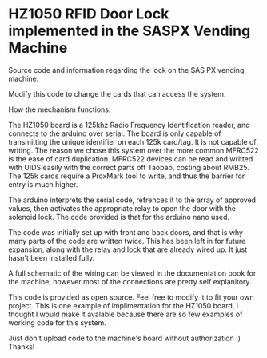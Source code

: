 # HZ1050 RFID Door Lock implemented in the SASPX Vending Machine
Source code and information regarding the lock on the SAS PX vending machine.


Modify this code to change the cards that can access the system. 

How the mechanism functions:

The HZ1050 board is a 125khz Radio Frequency Identification reader, and connects to the arduino over serial.
The board is only capable of transmitting the unique identifier on each 125k card/tag. It is not capable of writing.  The reason we chose this system over the more common MFRC522 is the ease of card duplication. MFRC522 devices can be read and writted with UIDS easily with the correct parts off Taobao, costing about RMB25. The 125k cards require a ProxMark tool to write, and thus the barrier for entry is much higher. 

The arduino interprets the serial code, refrences it to the array of approved values, then activates the appropriate relay to open the door with the solenoid lock.  The code provided is that for the arduino nano used.

The code was initially set up with front and back doors, and that is why many parts of the code are written twice. This has been left in for future expansion, along with the relay and lock that are already wired up. It just hasn't been installed fully. 

A full schematic of the wiring can be viewed in the documentation book for the machine, however most of the connections are pretty self explanitory.

This code is provided as open source. Feel free to modify it to fit your own project. This is one example of implimentation for the HZ1050 board, I thought I would make it avalable because there are so few examples of working code for this system. 

Just don't upload code to the machine's board without authorization :) Thanks! 
